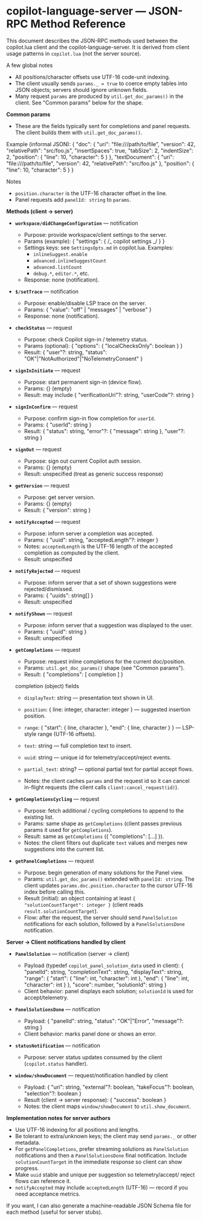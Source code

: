 # copilot-language-server — JSON-RPC Method Reference

This document describes the JSON-RPC methods used between the
copilot.lua client and the copilot-language-server. It is derived from
client usage patterns in `copilot.lua` (not the server source).

A few global notes

- All positions/character offsets use UTF-16 code-unit indexing.
- The client usually sends `params._ = true` to coerce empty tables
  into JSON objects; servers should ignore unknown fields.
- Many request `params` are produced by `util.get_doc_params()` in the
  client. See "Common params" below for the shape.

**Common params**

- These are the fields typically sent for completions and panel
  requests. The client builds them with `util.get_doc_params()`.

Example (informal JSON):
{
"doc": {
"uri": "file:///path/to/file",
"version": 42,
"relativePath": "src/foo.js",
"insertSpaces": true,
"tabSize": 2,
"indentSize": 2,
"position": { "line": 10, "character": 5 }
},
"textDocument": { "uri": "file:///path/to/file", "version": 42,
"relativePath": "src/foo.js" },
"position": { "line": 10, "character": 5 }
}

Notes

- `position.character` is the UTF-16 character offset in the line.
- Panel requests add `panelId: string` to `params`.

**Methods (client -> server)**

- **`workspace/didChangeConfiguration`** — notification
  - Purpose: provide workspace/client settings to the server.
  - Params (example):
    { "settings": { /_ copilot settings _/ } }
  - Settings keys: see `SettingsOpts.md` in copilot.lua. Examples:
    - `inlineSuggest.enable`
    - `advanced.inlineSuggestCount`
    - `advanced.listCount`
    - `debug.*`, `editor.*`, etc.
  - Response: none (notification).

- **`$/setTrace`** — notification
  - Purpose: enable/disable LSP trace on the server.
  - Params: { "value": "off" | "messages" | "verbose" }
  - Response: none (notification).

- **`checkStatus`** — request
  - Purpose: check Copilot sign-in / telemetry status.
  - Params (optional): { "options": { "localChecksOnly": boolean } }
  - Result: { "user"?: string, "status": "OK"|"NotAuthorized"|"NoTelemetryConsent" }

- **`signInInitiate`** — request
  - Purpose: start permanent sign-in (device flow).
  - Params: {} (empty)
  - Result: may include { "verificationUri"?: string, "userCode"?: string }

- **`signInConfirm`** — request
  - Purpose: confirm sign-in flow completion for `userId`.
  - Params: { "userId": string }
  - Result: { "status": string, "error"?: { "message": string }, "user"?: string }

- **`signOut`** — request
  - Purpose: sign out current Copilot auth session.
  - Params: {} (empty)
  - Result: unspecified (treat as generic success response)

- **`getVersion`** — request
  - Purpose: get server version.
  - Params: {} (empty)
  - Result: { "version": string }

- **`notifyAccepted`** — request
  - Purpose: inform server a completion was accepted.
  - Params: { "uuid": string, "acceptedLength"?: integer }
  - Notes: `acceptedLength` is the UTF-16 length of the accepted
    completion as computed by the client.
  - Result: unspecified

- **`notifyRejected`** — request
  - Purpose: inform server that a set of shown suggestions were
    rejected/dismissed.
  - Params: { "uuids": string[] }
  - Result: unspecified

- **`notifyShown`** — request
  - Purpose: inform server that a suggestion was displayed to the
    user.
  - Params: { "uuid": string }
  - Result: unspecified

- **`getCompletions`** — request
  - Purpose: request inline completions for the current doc/position.
  - Params: `util.get_doc_params()` shape (see "Common params").
  - Result: { "completions": [ completion ] }

  completion (object) fields
  - `displayText`: string — presentation text shown in UI.
  - `position`: { line: integer, character: integer } — suggested
    insertion position.
  - `range`: { "start": { line, character }, "end": { line,
    character } } — LSP-style range (UTF-16 offsets).
  - `text`: string — full completion text to insert.
  - `uuid`: string — unique id for telemetry/accept/reject events.
  - `partial_text`: string? — optional partial text for partial
    accept flows.

  - Notes: the client caches `params` and the request id so it can
    cancel in-flight requests (the client calls `client:cancel_request(id)`).

- **`getCompletionsCycling`** — request
  - Purpose: fetch additional / cycling completions to append to the
    existing list.
  - Params: same shape as `getCompletions` (client passes previous
    params it used for `getCompletions`).
  - Result: same as `getCompletions` ({ "completions": [...] }).
  - Notes: the client filters out duplicate `text` values and merges
    new suggestions into the current list.

- **`getPanelCompletions`** — request
  - Purpose: begin generation of many solutions for the Panel view.
  - Params: `util.get_doc_params()` extended with `panelId: string`.
    The client updates `params.doc.position.character` to the cursor
    UTF-16 index before calling this.
  - Result (initial): an object containing at least
    `{ "solutionCountTarget": integer }` (client reads
    `result.solutionCountTarget`).
  - Flow: after the request, the server should send `PanelSolution`
    notifications for each solution, followed by a
    `PanelSolutionsDone` notification.

**Server -> Client notifications handled by client**

- **`PanelSolution`** — notification (server -> client)
  - Payload (typedef `copilot_panel_solution_data` used in client):
    {
    "panelId": string,
    "completionText": string,
    "displayText": string,
    "range": { "start": { "line": int, "character": int },
    "end": { "line": int, "character": int } },
    "score": number,
    "solutionId": string
    }
  - Client behavior: panel displays each solution; `solutionId` is
    used for accept/telemetry.

- **`PanelSolutionsDone`** — notification
  - Payload: { "panelId": string, "status": "OK"|"Error",
    "message"?: string }
  - Client behavior: marks panel done or shows an error.

- **`statusNotification`** — notification
  - Purpose: server status updates consumed by the client
    (`copilot.status` handler).

- **`window/showDocument`** — request/notification handled by client
  - Payload: { "uri": string, "external"?: boolean,
    "takeFocus"?: boolean, "selection"?: boolean }
  - Result (client -> server response): { "success": boolean }
  - Notes: the client maps `window/showDocument` to `util.show_document`.

**Implementation notes for server authors**

- Use UTF-16 indexing for all positions and lengths.
- Be tolerant to extra/unknown keys; the client may send `params._` or
  other metadata.
- For `getPanelCompletions`, prefer streaming solutions as
  `PanelSolution` notifications and then a `PanelSolutionsDone` final
  notification. Include `solutionCountTarget` in the immediate
  response so client can show progress.
- Make `uuid` stable and unique per suggestion so telemetry/accept/
  reject flows can reference it.
- `notifyAccepted` may include `acceptedLength` (UTF-16) — record if
  you need acceptance metrics.

If you want, I can also generate a machine-readable JSON Schema file
for each method (useful for server stubs).
